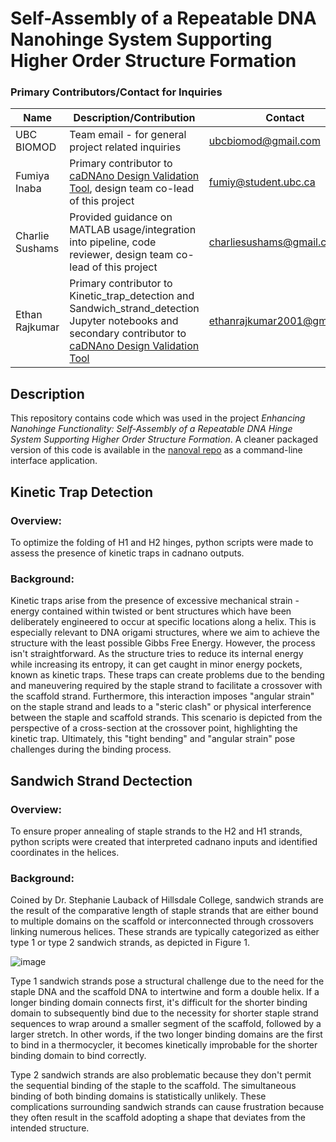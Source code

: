 # Self-Assembly of a Repeatable DNA Nanohinge System Supporting Higher Order Structure Formation

### Primary Contributors/Contact for Inquiries
| Name | Description/Contribution | Contact |
| ---- | ------------------------ | ------- | 
|UBC BIOMOD| Team email - for general project related inquiries | ubcbiomod@gmail.com | 
| Fumiya Inaba | Primary contributor to [caDNAno Design Validation Tool](https://github.com/ubcbiomod/caDNAno-Design-Validation-Tool-Nanoval), design team co-lead of this project | fumiy@student.ubc.ca | 
| Charlie Sushams | Provided guidance on MATLAB usage/integration into pipeline, code reviewer, design team co-lead of this project | charliesushams@gmail.com |
| Ethan Rajkumar | Primary contributor to Kinetic_trap_detection and Sandwich_strand_detection Jupyter notebooks and secondary contributor to [caDNAno Design Validation Tool](https://github.com/ubcbiomod/caDNAno-Design-Validation-Tool-Nanoval) | ethanrajkumar2001@gmail.com | 

## Description
This repository contains code which was used in the project <i>Enhancing Nanohinge Functionality: Self-Assembly of a Repeatable DNA Hinge System Supporting Higher Order Structure Formation</i>. A cleaner packaged version of this code is available in the [nanoval repo](https://github.com/ubcbiomod/caDNAno-Design-Validation-Tool-Nanoval) as a command-line interface application.   

## Kinetic Trap Detection 
### Overview:
To optimize the folding of H1 and H2 hinges, python scripts were made to assess the presence of kinetic traps in cadnano outputs. 
### Background:

Kinetic traps arise from the presence of excessive mechanical strain - energy contained within twisted or bent structures which have been deliberately engineered to occur at specific locations along a helix. This is especially relevant to DNA origami structures, where we aim to achieve the structure with the least possible Gibbs Free Energy.
However, the process isn't straightforward. As the structure tries to reduce its internal energy while increasing its entropy, it can get caught in minor energy pockets, known as kinetic traps. These traps can create problems due to the bending and maneuvering required by the staple strand to facilitate a crossover with the scaffold strand.
Furthermore, this interaction imposes "angular strain" on the staple strand and leads to a "steric clash" or physical interference between the staple and scaffold strands. This scenario is depicted from the perspective of a cross-section at the crossover point, highlighting the kinetic trap. Ultimately, this "tight bending" and "angular strain" pose challenges during the binding process.

## Sandwich Strand Dectection
### Overview:
To ensure proper annealing of staple strands to the H2 and H1 strands, python scripts were created that interpreted cadnano inputs and identified coordinates in the helices. 

### Background:
Coined by Dr. Stephanie Lauback of Hillsdale College, sandwich strands are the result of the comparative length of staple strands that are either bound to multiple domains on the scaffold or interconnected through crossovers linking numerous helices. These strands are typically categorized as either type 1 or type 2 sandwich strands, as depicted in Figure 1.

![image](https://github.com/ubcbiomod/Higher-Order-Nanohinge-Systems/assets/61441923/2a1f8b68-f495-4204-887b-9d10dfae485d)

Type 1 sandwich strands pose a structural challenge due to the need for the staple DNA and the scaffold DNA to intertwine and form a double helix. If a longer binding domain connects first, it's difficult for the shorter binding domain to subsequently bind due to the necessity for shorter staple strand sequences to wrap around a smaller segment of the scaffold, followed by a larger stretch. In other words, if the two longer binding domains are the first to bind in a thermocycler, it becomes kinetically improbable for the shorter binding domain to bind correctly.

Type 2 sandwich strands are also problematic because they don't permit the sequential binding of the staple to the scaffold. The simultaneous binding of both binding domains is statistically unlikely. These complications surrounding sandwich strands can cause frustration because they often result in the scaffold adopting a shape that deviates from the intended structure.
